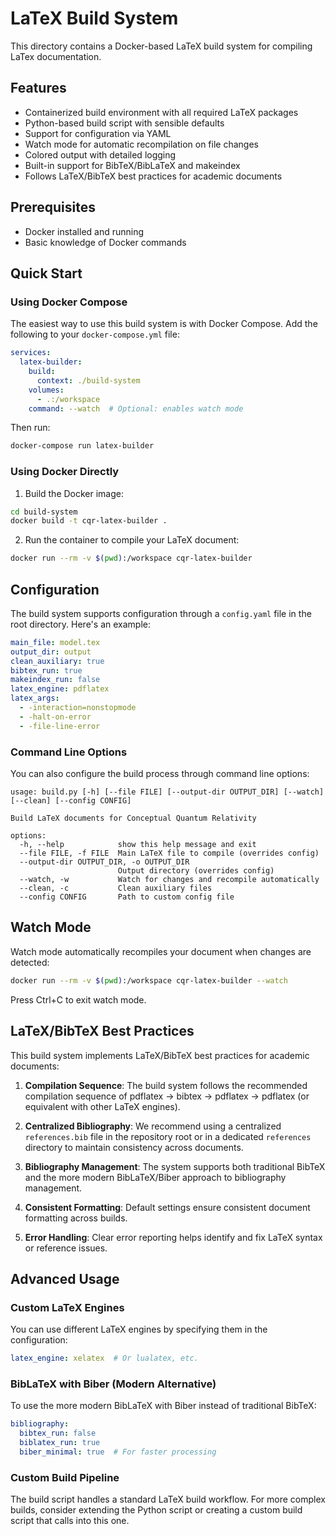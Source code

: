 # LaTeX Build System

This directory contains a Docker-based LaTeX build system for compiling LaTex documentation.

## Features

- Containerized build environment with all required LaTeX packages
- Python-based build script with sensible defaults
- Support for configuration via YAML
- Watch mode for automatic recompilation on file changes
- Colored output with detailed logging
- Built-in support for BibTeX/BibLaTeX and makeindex
- Follows LaTeX/BibTeX best practices for academic documents

## Prerequisites

- Docker installed and running
- Basic knowledge of Docker commands

## Quick Start

### Using Docker Compose

The easiest way to use this build system is with Docker Compose. Add the following to your `docker-compose.yml` file:

```yaml
services:
  latex-builder:
    build:
      context: ./build-system
    volumes:
      - .:/workspace
    command: --watch  # Optional: enables watch mode
```

Then run:

```bash
docker-compose run latex-builder
```

### Using Docker Directly

1. Build the Docker image:

```bash
cd build-system
docker build -t cqr-latex-builder .
```

2. Run the container to compile your LaTeX document:

```bash
docker run --rm -v $(pwd):/workspace cqr-latex-builder
```

## Configuration

The build system supports configuration through a `config.yaml` file in the root directory. Here's an example:

```yaml
main_file: model.tex
output_dir: output
clean_auxiliary: true
bibtex_run: true
makeindex_run: false
latex_engine: pdflatex
latex_args:
  - -interaction=nonstopmode
  - -halt-on-error
  - -file-line-error
```

### Command Line Options

You can also configure the build process through command line options:

```
usage: build.py [-h] [--file FILE] [--output-dir OUTPUT_DIR] [--watch] [--clean] [--config CONFIG]

Build LaTeX documents for Conceptual Quantum Relativity

options:
  -h, --help            show this help message and exit
  --file FILE, -f FILE  Main LaTeX file to compile (overrides config)
  --output-dir OUTPUT_DIR, -o OUTPUT_DIR
                        Output directory (overrides config)
  --watch, -w           Watch for changes and recompile automatically
  --clean, -c           Clean auxiliary files
  --config CONFIG       Path to custom config file
```

## Watch Mode

Watch mode automatically recompiles your document when changes are detected:

```bash
docker run --rm -v $(pwd):/workspace cqr-latex-builder --watch
```

Press Ctrl+C to exit watch mode.

## LaTeX/BibTeX Best Practices

This build system implements LaTeX/BibTeX best practices for academic documents:

1. **Compilation Sequence**: The build system follows the recommended compilation sequence of pdflatex → bibtex → pdflatex → pdflatex (or equivalent with other LaTeX engines).

2. **Centralized Bibliography**: We recommend using a centralized `references.bib` file in the repository root or in a dedicated `references` directory to maintain consistency across documents.

3. **Bibliography Management**: The system supports both traditional BibTeX and the more modern BibLaTeX/Biber approach to bibliography management.

4. **Consistent Formatting**: Default settings ensure consistent document formatting across builds.

5. **Error Handling**: Clear error reporting helps identify and fix LaTeX syntax or reference issues.

## Advanced Usage

### Custom LaTeX Engines

You can use different LaTeX engines by specifying them in the configuration:

```yaml
latex_engine: xelatex  # Or lualatex, etc.
```

### BibLaTeX with Biber (Modern Alternative)

To use the more modern BibLaTeX with Biber instead of traditional BibTeX:

```yaml
bibliography:
  bibtex_run: false
  biblatex_run: true
  biber_minimal: true  # For faster processing
```

### Custom Build Pipeline

The build script handles a standard LaTeX build workflow. For more complex builds, consider extending the Python script or creating a custom build script that calls into this one.